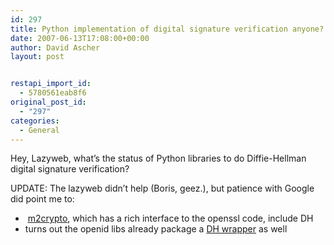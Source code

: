 ```yaml
---
id: 297
title: Python implementation of digital signature verification anyone? UPDATED
date: 2007-06-13T17:08:00+00:00
author: David Ascher
layout: post


restapi_import_id:
  - 5780561eab8f6
original_post_id:
  - "297"
categories:
  - General
---
```

Hey, Lazyweb, what&#8217;s the status of Python libraries to do Diffie-Hellman digital signature verification?

UPDATE: The lazyweb didn&#8217;t help (Boris, geez.), but patience with Google did point me to:

  *  [m2crypto](http://chandlerproject.org/bin/view/Projects/MeTooCrypto), which has a rich interface to the openssl code, include DH
  * turns out the openid libs already package a [DH wrapper](http://www.openidenabled.com/resources/darcsweb?r=python-openid;a=headblob;f=/openid/dh.py) as well
